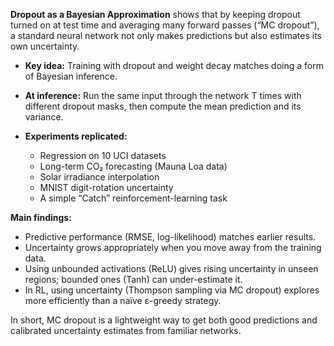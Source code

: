**Dropout as a Bayesian Approximation** shows that by keeping dropout turned on at test time and averaging many forward passes (“MC dropout”), a standard neural network not only makes predictions but also estimates its own uncertainty.

* **Key idea:** Training with dropout and weight decay matches doing a form of Bayesian inference.
* **At inference:** Run the same input through the network T times with different dropout masks, then compute the mean prediction and its variance.
* **Experiments replicated:**

  * Regression on 10 UCI datasets
  * Long-term CO₂ forecasting (Mauna Loa data)
  * Solar irradiance interpolation
  * MNIST digit-rotation uncertainty
  * A simple “Catch” reinforcement-learning task

**Main findings:**

* Predictive performance (RMSE, log-likelihood) matches earlier results.
* Uncertainty grows appropriately when you move away from the training data.
* Using unbounded activations (ReLU) gives rising uncertainty in unseen regions; bounded ones (Tanh) can under-estimate it.
* In RL, using uncertainty (Thompson sampling via MC dropout) explores more efficiently than a naïve ε-greedy strategy.

In short, MC dropout is a lightweight way to get both good predictions and calibrated uncertainty estimates from familiar networks.
